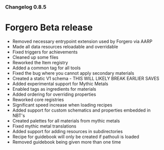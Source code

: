 ### Changelog 0.8.5

# Forgero Beta release

* Removed necessary entrypoint extension used by Forgero via AARP
* Made all data resources reloadable and overridable
* Fixed triggers for achievements
* Cleaned up some files
* Reworked the Item registry
* Added a common tag for all tools
* Fixed the bug where you cannot apply secondary materials
* Created a static V1 schema - THIS WILL LIKELY BREAK EARLIER SAVES
* Added experimental support for Mythic Metals
* Enabled tags as ingredients for materials
* Added ordering for overriding properties
* Reworked core registries
* Significant speed increase when loading recipes
* Added support for custom schematics and properties embedded in NBT's
* Created palettes for all materials from mythic metals
* Fixed mythic metal translations
* Added support for adding resources in subdirectories
* Recipe for guidebook will only be created if pathouli is loaded
* Removed guidebook being given more than one time